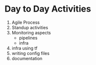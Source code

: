 # Day to Day Activities
1. Agile Process
2. Standup activities
3. Monitoring aspects
   - pipelines
   - infra
4. infra using tf
5. writing config files
6. documentation